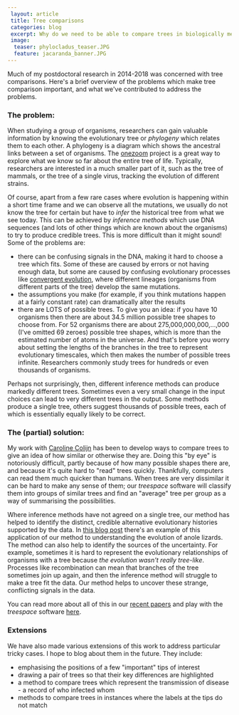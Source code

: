 ```yaml
---		
 layout: article
 title: Tree comparisons
 categories: blog
 excerpt: Why do we need to be able to compare trees in biologically meaningful ways?
 image:
  teaser: phylocladus_teaser.JPG
  feature: jacaranda_banner.JPG
---		
```


Much of my postdoctoral research in 2014-2018 was concerned with tree comparisons. Here's a brief overview of the problems which make tree comparison important, and what we've contributed to address the problems.

### The problem:

When studying a group of organisms, researchers can gain valuable information by knowing the evolutionary tree or *phylogeny* which relates them to each other. A phylogeny is a diagram which shows the ancestral links between a set of organisms. The <a href="http://www.onezoom.org/" target="_blank">onezoom</a> project is a great way to explore what we know so far about the entire tree of life. Typically, researchers are interested in a much smaller part of it, such as the tree of mammals, or the tree of a single virus, tracking the evolution of different strains.

Of course, apart from a few rare cases where evolution is happening within a short time frame and we can observe all the mutations, we usually do not know the tree for certain but have to *infer* the historical tree from what we see today. This can be achieved by *inference methods* which use DNA sequences (and lots of other things which are known about the organisms) to try to produce credible trees. This is more difficult than it might sound! Some of the problems are:
* there can be confusing signals in the DNA, making it hard to choose a tree which fits. Some of these are caused by errors or not having enough data, but some are caused by confusing evolutionary processes like [convergent evolution](https://en.wikipedia.org/wiki/Convergent_evolution), where different lineages (organisms from different parts of the tree) develop the same mutations.
* the assumptions you make (for example, if you think mutations happen at a fairly constant rate) can dramatically alter the results
* there are LOTS of possible trees. To give you an idea: if you have 10 organisms then there are about 34.5 million possible tree shapes to choose from. For 52 organisms there are about 275,000,000,000,...,000 (I've omitted 69 zeroes) possible tree shapes, which is more than the estimated number of atoms in the universe. And that's before you worry about setting the lengths of the branches in the tree to represent evolutionary timescales, which then makes the number of possible trees infinite. Researchers commonly study trees for hundreds or even thousands of organisms.

Perhaps not surprisingly, then, different inference methods can produce markedly different trees. Sometimes even a very small change in the input choices can lead to very different trees in the output. Some methods produce a single tree, others suggest thousands of possible trees, each of which is essentially equally likely to be correct.

### The (partial) solution:

My work with [Caroline Colijn](https://www.sfu.ca/math/department/faculty/colijn--caroline.html) has been to develop ways to compare trees to give an idea of how similar or otherwise they are. Doing this "by eye" is notoriously difficult, partly because of how many possible shapes there are, and because it's quite hard to "read" trees quickly. Thankfully, computers can read them much quicker than humans. When trees are very dissimilar it can be hard to make any sense of them; our *treespace* software will classify them into groups of similar trees and find an "average" tree per group as a way of summarising the possibilities.

Where inference methods have not agreed on a single tree, our method has helped to identify the distinct, credible alternative evolutionary histories supported by the data. In <a href="http://www.anoleannals.org/2016/07/05/resolving-phylogenetic-uncertainty-in-anoles-using-treescape/" target="_blank">this blog post</a> there's an example of this application of our method to understanding the evolution of anole lizards. The method can also help to identify the sources of the uncertainty. For example, sometimes it is hard to represent the evolutionary relationships of organisms with a tree because *the evolution wasn't really tree-like*. Processes like recombination can mean that branches of the tree sometimes join up again, and then the inference method will struggle to make a tree fit the data. Our method helps to uncover these strange, conflicting signals in the data.

You can read more about all of this in our <a href="/publications" target="_blank">recent papers</a> and play with the *treespace* software <a href="shiny.imperial-stats-experimental.co.uk/users/mlkendal/treespace" target="_blank">here</a>.

### Extensions

We have also made various extensions of this work to address particular tricky cases. I hope to blog about them in the future. They include:
* emphasising the positions of a few "important" tips of interest
* drawing a pair of trees so that their key differences are highlighted
* a method to compare trees which represent the transmission of disease - a record of who infected whom
* methods to compare trees in instances where the labels at the tips do not match
